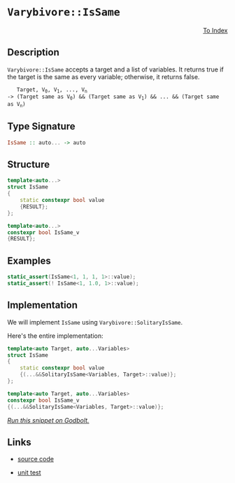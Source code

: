 <!-- Copyright 2024 Feng Mofan
SPDX-License-Identifier: Apache-2.0 -->

# `Varybivore::IsSame`

<p style='text-align: right;'><a href="../../../facilities/metafunctions.md#varybivore-is-same">To Index</a></p>

## Description

`Varybivore::IsSame` accepts a target and a list of variables.
It returns true if the target is the same as every variable;
otherwise, it returns false.

<pre><code>   Target, V<sub>0</sub>, V<sub>1</sub>, ..., V<sub>n</sub>
-> (Target same as V<sub>0</sub>) && (Target same as V<sub>1</sub>) && ... && (Target same as V<sub>n</sub>)</code></pre>

## Type Signature

```Haskell
IsSame :: auto... -> auto
```

## Structure

```C++
template<auto...>
struct IsSame
{
    static constexpr bool value
    {RESULT};
};

template<auto...>
constexpr bool IsSame_v
{RESULT};
```

## Examples

```C++
static_assert(IsSame<1, 1, 1, 1>::value);
static_assert(! IsSame<1, 1.0, 1>::value);
```

## Implementation

We will implement `IsSame` using `Varybivore::SolitaryIsSame`.

Here's the entire implementation:

```C++
template<auto Target, auto...Variables>
struct IsSame
{
    static constexpr bool value
    {(...&&SolitaryIsSame<Variables, Target>::value)};
};

template<auto Target, auto...Variables>
constexpr bool IsSame_v
{(...&&SolitaryIsSame<Variables, Target>::value)};
```

[*Run this snippet on Godbolt.*](https://godbolt.org/#z:OYLghAFBqd5QCxAYwPYBMCmBRdBLAF1QCcAaPECAMzwBtMA7AQwFtMQByARg9KtQYEAysib0QXACx8BBAKoBnTAAUAHpwAMvAFYTStJg1DIApACYAQuYukl9ZATwDKjdAGFUtAK4sGISQDMpK4AMngMmAByPgBGmMQgZgDspAAOqAqETgwe3r7%2BQemZjgJhEdEscQnJtpj2JQxCBEzEBLk%2BfoG19dlNLQRlUbHxiSkKza3t%2BV3j/YMVVaMAlLaoXsTI7BwA9ABU%2B7sA1EKehC0AngCSCkKsmIcHu9smGgCCBJgsqQYfJgFuTC8RFIh0BRD%2B2Ber3GxC8DmOpwmVxudyhJiSFkOs0cyEOaAY40wqlSxEOMVQnkOADcxF57uiLFQxEp0QARP6YtkctFvD5fH6YP4AoGoQ4ANRaeCYMXoEKhMLhBARtDOxGRtzYQolxClMswIO1utlAUhbwZWOaOLxAkJxNJ5MpNO89IxBFhgqS7ICnM93LNbz2B2VqvVdweB2evM%2B3yYv3%2BYNFABUWsBMAQQQmAHTZw3S%2BgKOVvBXw64awVmjFQw7Vi2xvC4/G2klkim0am08uvGuHBkQbOZ8wANiHJxVSNLqP%2Bub1ChByeIqYIEJAICddKWXO9aN9W/972jAqFCcO88XGZF/en%2BcLr0bHztLcpE7YAH0qduLH3s0OR4iLs/BSnSU80wWcTxTNNl1XDsNx3Kw90DR4kMeSNXkQo5E1AggFHDfZUPQ5CkNQ%2BVLXrF8mAUJRWggAChS4EF6MORiuCgtdMA3XdoVI5ByMo%2BICAgMAwEOWj/mYzMNAY1iYI5DgVloTgAFZeD8DgtFIVBODcaxrCxNYNnpMwAh4UgCE0OSVgAaxARSzEzJIzEkAAOJzFI0ABOWyNEHJyggUjhJF4FgJA0STVPUzSOF4BQQEksy1Lk0g4FgGBEBANYCFSIFyEoNAvjoeJIjuThVCcwcAFpB0kQ5gGQXEpEzMxeEwfAiB1dA9H4QQRDEdgpBkQRFBUdQEtIXR6IAd2IJhUk4Hh5KUlTzI0zgAHkgSypVUCoQ5SoqqqarqpjJEaw4IA8fL6FJcxjKWXh4q0FYICQPLUgKsgKAgV73pAYApDMPg6A%2BYgYogGJlpicILjm3hIeYNVVpibRMAcGHSDythBFWhhaHOZasBiLxgABWhaBi7heCwFhDGAcRRvwYgUccKlQOWokUaBLYTPCD5/PUlUYmmtUPCwZa3TwYKKdIFniHJJRWU%2BGmVSMcyVioAxgAUMU8EwCbVtSRg0a64RRHEfrjaGtRlvG/QaZQHTLH0PAYhiyAVlQVIGnJ8rxnQP5WVMSxrDMCKZfa1m3e6JnshcBh3E8Do9FCcIhkqEZ6KKLIBCmPwM4yLOGHmYYEnouxo4EPpJgT/JS7qcvGgmAYU4WdPbEbnO9FmVoi7TkuVgUfTNgkBaOGU0hwt4SLdrKyrqtq%2BqTrMM7cEIEgeyMrg7tM1WVgQTAmCwBIICsgpM3cgIkkkDRJEcwdQsUwd3P0ThAtIYLjMzQcuB89ynO/xTJBcEUufQc49lqRWirFbeCUnqpWeulDa2VPrfSukVNgnAWgsCpEkcqTA8QGCMExdymYuASWaq1EgeAOr0WNj1M20gLZKCtqNXQAMpozRhiPMeE8VocHWplIEhxtqgmIFgnBeDkAEOAEQkhEkzoXTelddeAQzBbweoleBKD4g5S%2BqgS6IxMHYPKpImmXB3JcEkjQWgwNQbg1GnDaGUsHEIyRkzNGGNGAEGxrjfGmBCbEzEGTNGVMlZbHUgzaOLNybqXZsgTmaMeZ1GWgLIW5wRZhPujqSWJkZZy0wAramRhlagBgXwDWWsdZ6wNqpEytDTZ9QYbIS2I11KsNtirQOVhHYC1dsfDSntsje19v7TpwdQ7xHDr0/udcHAxwgK4Du9Fk7lGLnoTODRFlpHzg0Huixa49Aru3auuco6zMOXMZuqzS5HLyCcruTcVm92HqsdYQ9N7P1HktUaU9DHiPwTTGRpCNDLwoddDeaid6kD3gfEYfT/Kv3fsQ6%2BSRgFJCSAEG%2Bkgqr0R4RA2wUD1GwPgPAjKm0dFaOIGgrYmCDosAUFSXEVIzGZgFOMchq92qdVkHQhpA15BMJaToEAQR2GzQplwr5EU1qIK2jtGl1U6UMupMy1lSpzp6MUfEZRAQIWlM0Rq965KDVXVXMgVIqQ3xmJfKq8ioiqqA2sfEWxEMoZqjRs484iNkaoylh4rGOM8b0z8UTEmQSpYhKKRk0gETZlRLZqoDmHwEmCCSaNFJFx0liyyWjXJGR8mKyKeEEpj0ylME1trXW%2BtDZSzqb1CQjTBoCutsK9pxgHY2B6fAd2AybScG2L7e2QdLAh0nmHKhEc%2BllzOX4eZcdNnLNTnsrZxRsibPWdkXZrcp0NErm0Y5ncZk7sbpukubd%2BibPuSe55A9Xl9QlWA75nAREsFpfSxlKrYxYRBRy5Rm97qQuhYfSgI8EWJGIQEAIik3KANChBpIPkH1SqiviuKkLrKSCSI1FFXApDuWRefLgKR/IBElZPTg/6YEjyaohsjyHCUrBlpkZwkggA%3D%3D%3D)

## Links

- [source code](../../../../conceptrodon/varybivore/is_same.hpp)

- [unit test](../../../../tests/unit/metafunctions/varybivore/is_same.test.hpp)
